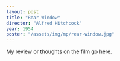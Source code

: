 ```yaml
---
layout: post
title: "Rear Window"
director: "Alfred Hitchcock"
year: 1954
poster: "/assets/img/mp/rear-window.jpg"
---
```


My review or thoughts on the film go here.
